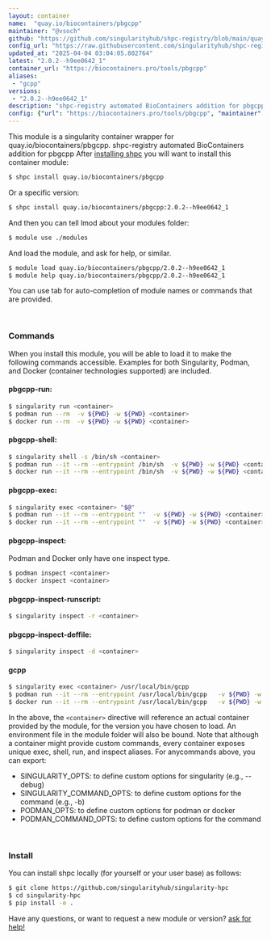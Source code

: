 ```yaml
---
layout: container
name:  "quay.io/biocontainers/pbgcpp"
maintainer: "@vsoch"
github: "https://github.com/singularityhub/shpc-registry/blob/main/quay.io/biocontainers/pbgcpp/container.yaml"
config_url: "https://raw.githubusercontent.com/singularityhub/shpc-registry/main/quay.io/biocontainers/pbgcpp/container.yaml"
updated_at: "2025-04-04 03:04:05.802764"
latest: "2.0.2--h9ee0642_1"
container_url: "https://biocontainers.pro/tools/pbgcpp"
aliases:
 - "gcpp"
versions:
 - "2.0.2--h9ee0642_1"
description: "shpc-registry automated BioContainers addition for pbgcpp"
config: {"url": "https://biocontainers.pro/tools/pbgcpp", "maintainer": "@vsoch", "description": "shpc-registry automated BioContainers addition for pbgcpp", "latest": {"2.0.2--h9ee0642_1": "sha256:85d2c5e1d3927ab3bf76ce8ad0ed36e81724b464c7d1a7fe000eaf56df95683e"}, "tags": {"2.0.2--h9ee0642_1": "sha256:85d2c5e1d3927ab3bf76ce8ad0ed36e81724b464c7d1a7fe000eaf56df95683e"}, "docker": "quay.io/biocontainers/pbgcpp", "aliases": {"gcpp": "/usr/local/bin/gcpp"}}
---
```


This module is a singularity container wrapper for quay.io/biocontainers/pbgcpp.
shpc-registry automated BioContainers addition for pbgcpp
After [installing shpc](#install) you will want to install this container module:


```bash
$ shpc install quay.io/biocontainers/pbgcpp
```

Or a specific version:

```bash
$ shpc install quay.io/biocontainers/pbgcpp:2.0.2--h9ee0642_1
```

And then you can tell lmod about your modules folder:

```bash
$ module use ./modules
```

And load the module, and ask for help, or similar.

```bash
$ module load quay.io/biocontainers/pbgcpp/2.0.2--h9ee0642_1
$ module help quay.io/biocontainers/pbgcpp/2.0.2--h9ee0642_1
```

You can use tab for auto-completion of module names or commands that are provided.

<br>

### Commands

When you install this module, you will be able to load it to make the following commands accessible.
Examples for both Singularity, Podman, and Docker (container technologies supported) are included.

#### pbgcpp-run:

```bash
$ singularity run <container>
$ podman run --rm  -v ${PWD} -w ${PWD} <container>
$ docker run --rm  -v ${PWD} -w ${PWD} <container>
```

#### pbgcpp-shell:

```bash
$ singularity shell -s /bin/sh <container>
$ podman run --it --rm --entrypoint /bin/sh  -v ${PWD} -w ${PWD} <container>
$ docker run --it --rm --entrypoint /bin/sh  -v ${PWD} -w ${PWD} <container>
```

#### pbgcpp-exec:

```bash
$ singularity exec <container> "$@"
$ podman run --it --rm --entrypoint ""  -v ${PWD} -w ${PWD} <container> "$@"
$ docker run --it --rm --entrypoint ""  -v ${PWD} -w ${PWD} <container> "$@"
```

#### pbgcpp-inspect:

Podman and Docker only have one inspect type.

```bash
$ podman inspect <container>
$ docker inspect <container>
```

#### pbgcpp-inspect-runscript:

```bash
$ singularity inspect -r <container>
```

#### pbgcpp-inspect-deffile:

```bash
$ singularity inspect -d <container>
```


#### gcpp

```bash
$ singularity exec <container> /usr/local/bin/gcpp
$ podman run --it --rm --entrypoint /usr/local/bin/gcpp   -v ${PWD} -w ${PWD} <container> -c " $@"
$ docker run --it --rm --entrypoint /usr/local/bin/gcpp   -v ${PWD} -w ${PWD} <container> -c " $@"
```



In the above, the `<container>` directive will reference an actual container provided
by the module, for the version you have chosen to load. An environment file in the
module folder will also be bound. Note that although a container
might provide custom commands, every container exposes unique exec, shell, run, and
inspect aliases. For anycommands above, you can export:

 - SINGULARITY_OPTS: to define custom options for singularity (e.g., --debug)
 - SINGULARITY_COMMAND_OPTS: to define custom options for the command (e.g., -b)
 - PODMAN_OPTS: to define custom options for podman or docker
 - PODMAN_COMMAND_OPTS: to define custom options for the command

<br>

### Install

You can install shpc locally (for yourself or your user base) as follows:

```bash
$ git clone https://github.com/singularityhub/singularity-hpc
$ cd singularity-hpc
$ pip install -e .
```

Have any questions, or want to request a new module or version? [ask for help!](https://github.com/singularityhub/singularity-hpc/issues)